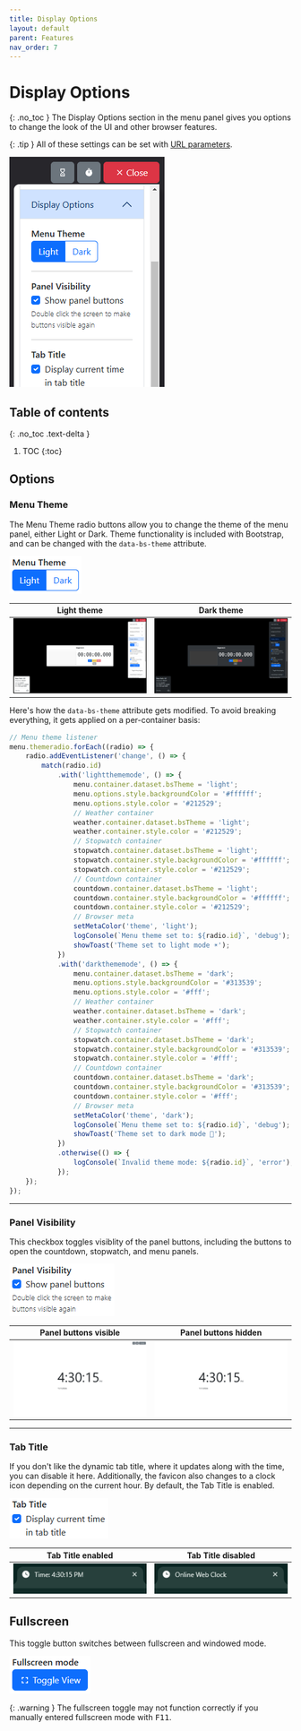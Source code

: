 ```yaml
---
title: Display Options
layout: default
parent: Features
nav_order: 7
---
```

# Display Options
{: .no_toc }
The Display Options section in the menu panel gives you options to change the look of the UI and other browser features.

{: .tip }
All of these settings can be set with [URL parameters](/docs/url-params#base-url-parameters).

![A screenshot of the Display Options menu options.](/assets/images/docs-Features/displayoptions/displayoptions.png)

## Table of contents
{: .no_toc .text-delta }
1. TOC
{:toc}

## Options
### Menu Theme
The Menu Theme radio buttons allow you to change the theme of the menu panel, either Light or Dark. Theme functionality is included with Bootstrap, and can be changed with the `data-bs-theme` attribute.

![A screenshot of the Menu Theme radio buttons.](/assets/images/docs-Features/displayoptions/menutheme.png)

| Light theme | Dark theme |
| --- | --- |
| ![A screenshop of the page with Light theme enabled.](/assets/images/docs-Features/displayoptions/menutheme-light.png) | ![A screenshop of the page with Dark theme enabled.](/assets/images/docs-Features/displayoptions/menutheme-dark.png) |

Here's how the `data-bs-theme` attribute gets modified. To avoid breaking everything, it gets applied on a per-container basis:

```ts
// Menu theme listener
menu.themeradio.forEach((radio) => {
    radio.addEventListener('change', () => {
        match(radio.id)
            .with('lightthememode', () => {
                menu.container.dataset.bsTheme = 'light';
                menu.options.style.backgroundColor = '#ffffff';
                menu.options.style.color = '#212529';
                // Weather container
                weather.container.dataset.bsTheme = 'light';
                weather.container.style.color = '#212529';
                // Stopwatch container
                stopwatch.container.dataset.bsTheme = 'light';
                stopwatch.container.style.backgroundColor = '#ffffff';
                stopwatch.container.style.color = '#212529';
                // Countdown container
                countdown.container.dataset.bsTheme = 'light';
                countdown.container.style.backgroundColor = '#ffffff';
                countdown.container.style.color = '#212529';
                // Browser meta
                setMetaColor('theme', 'light');
                logConsole(`Menu theme set to: ${radio.id}`, 'debug');
                showToast('Theme set to light mode ☀️');
            })
            .with('darkthememode', () => {
                menu.container.dataset.bsTheme = 'dark';
                menu.options.style.backgroundColor = '#313539';
                menu.options.style.color = '#fff';
                // Weather container
                weather.container.dataset.bsTheme = 'dark';
                weather.container.style.color = '#fff';
                // Stopwatch container
                stopwatch.container.dataset.bsTheme = 'dark';
                stopwatch.container.style.backgroundColor = '#313539';
                stopwatch.container.style.color = '#fff';
                // Countdown container
                countdown.container.dataset.bsTheme = 'dark';
                countdown.container.style.backgroundColor = '#313539';
                countdown.container.style.color = '#fff';
                // Browser meta
                setMetaColor('theme', 'dark');
                logConsole(`Menu theme set to: ${radio.id}`, 'debug');
                showToast('Theme set to dark mode 🌙');
            })
            .otherwise(() => {
                logConsole(`Invalid theme mode: ${radio.id}`, 'error');
            });
    });
});
```

<hr>

### Panel Visibility
This checkbox toggles visiblity of the panel buttons, including the buttons to open the countdown, stopwatch, and menu panels.

![A screenshot of the Panel Visibility checkbox.](/assets/images/docs-Features/displayoptions/panelvisibility.png)

| Panel buttons visible | Panel buttons hidden |
| --- | --- |
| ![A screenshop of the page with Panel Visibility enabled.](/assets/images/docs-Features/displayoptions/panelvisibility-on.png) | ![A screenshop of the page with Panel Visibility disabled.](/assets/images/docs-Features/displayoptions/panelvisibility-off.png) |

<hr>

### Tab Title
If you don't like the dynamic tab title, where it updates along with the time, you can disable it here. Additionally, the favicon also changes to a clock icon depending on the current hour. By default, the Tab Title is enabled.

![A screenshot of the Tab Title checkbox.](/assets/images/docs-Features/displayoptions/tabtitle.png)

| Tab Title enabled | Tab Title disabled |
| --- | --- |
| ![A screenshop of the page with Tab Title enabled.](/assets/images/docs-Features/displayoptions/tabtitle-on.png) | ![A screenshop of the page with Tab Title disabled.](/assets/images/docs-Features/displayoptions/tabtitle-off.png) |

## Fullscreen
This toggle button switches between fullscreen and windowed mode.

![A screenshot of the Fullscreen toggle button.](/assets/images/docs-Features/displayoptions/fullscreen.png)

{: .warning }
The fullscreen toggle may not function correctly if you manually entered fullscreen mode with <kbd>F11</kbd>.
